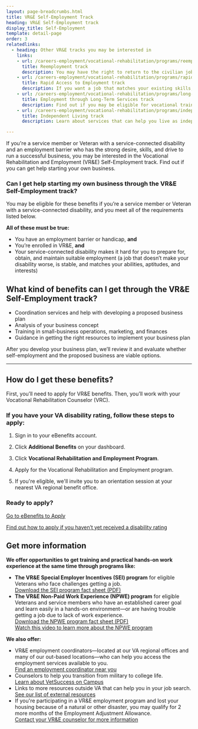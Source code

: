 ```yaml
---
layout: page-breadcrumbs.html
title: VR&E Self-Employment Track
heading: VR&E Self-Employment track
display_title: Self-Employment
template: detail-page
order: 3
relatedlinks:
  - heading: Other VR&E tracks you may be interested in
    links:
    - url: /careers-employment/vocational-rehabilitation/programs/reemployment/
      title: Reemployment track
      description: You may have the right to return to the civilian job you held before activating. Find out how we can help with this process.
    - url: /careers-employment/vocational-rehabilitation/programs/rapid-access-to-employment/
      title: Rapid Access to Employment track
      description: If you want a job that matches your existing skills, find out if you can get employment counseling and job-search support.
    - url: /careers-employment/vocational-rehabilitation/programs/long-term-services/
      title: Employment through Long-Term Services track
      description: Find out if you may be eligible for vocational training to help you develop new job skills.
    - url: /careers-employment/vocational-rehabilitation/programs/independent-living/
      title: Independent Living track
      description: Learn about services that can help you live as independently as possible if you can't return to work right away.

---
```


<div class="va-introtext">

If you're a service member or Veteran with a service-connected disability and an employment barrier who has the strong desire, skills, and drive to run a successful business, you may be interested in the Vocational Rehabilitation and Employment (VR&amp;E) Self-Employment track. Find out if you can get help starting your own business.

</div>

<div class="feature" markdown="1">

### Can I get help starting my own business through the VR&amp;E Self-Employment track?

You may be eligible for these benefits if you’re a service member or Veteran with a service-connected disability, and you meet all of the requirements listed below.

**All of these must be true:**

- You have an employment barrier or handicap, **and**
- You’re enrolled in VR&E, **and**
- Your service-connected disability makes it hard for you to prepare for, obtain, and maintain suitable employment (a job that doesn’t make your disability worse, is stable, and matches your abilities, aptitudes, and interests)

</div>

## What kind of benefits can I get through the VR&amp;E Self-Employment track?

- Coordination services and help with developing a proposed business plan
- Analysis of your business concept
- Training in small-business operations, marketing, and finances
- Guidance in getting the right resources to implement your business plan

After you develop your business plan, we’ll review it and evaluate whether self-employment and the proposed business are viable options.

<hr>

## How do I get these benefits?

First, you’ll need to apply for VR&E benefits. Then, you’ll work with your Vocational Rehabilitation Counselor (VRC).

### If you have your VA disability rating, follow these steps to apply:

<ol class="process">

<li class="process-step list-one">

Sign in to your eBenefits account.

</li>

<li class="process-step list-two">

Click **Additional Benefits** on your dashboard.

</li>

<li class="process-step list-three">

Click **Vocational Rehabilitation and Employment Program**.

</li>

<li class="process-step list-four">

Apply for the Vocational Rehabilitation and Employment program.

</li>

<li class="process-step list-five">

If you're eligible, we'll invite you to an orientation session at your nearest VA regional benefit office.

</li>
</ol>

### Ready to apply?

<a class="usa-button-primary va-button-primary" href="https://www.ebenefits.va.gov/ebenefits/about/feature?feature=vocational-rehabilitation-and-employment">Go to eBenefits to Apply</a>

[Find out how to apply if you haven’t yet received a disability rating](/careers-employment/vocational-rehabilitation/how-to-apply/#servicemember-not-received-rating)

## Get more information

**We offer opportunities to get training and practical hands-on work experience at the same time through programs like:**
- **The VR&E Special Employer Incentives (SEI) program** for eligible Veterans who face challenges getting a job. <br>
  [Download the SEI program fact sheet (PDF)](https://benefits.va.gov/BENEFITS/factsheets/vocrehab/SpecialEmployerIncentive.pdf)
- **The VR&E Non-Paid Work Experience (NPWE) program** for eligible Veterans and service members who have an established career goal and learn easily in a hands-on environment—or are having trouble getting a job due to lack of work experience. <br>
  [Download the NPWE program fact sheet (PDF)](https://benefits.va.gov/BENEFITS/factsheets/vocrehab/Non-paidWorkExperience.pdf)<br>
  [Watch this video to learn more about the NPWE program](https://www.youtube.com/watch?v=t2J3RPQOiuM)

**We also offer:**
- VR&E employment coordinators—located at our VA regional offices and many of our out-based locations—who can help you access the employment services available to you.<br>
[Find an employment coordinator near you](https://www.benefits.va.gov/VOCREHAB/docs/EmploymentCoordinators.xlsx)
- Counselors to help you transition from military to college life. <br>
[Learn about VetSuccess on Campus](/careers-employment/vetsuccess-on-campus/)
- Links to more resources outside VA that can help you in your job search. <br>
[See our list of external resources](/careers-employment/veteran-resources/)<br>
- If you're participating in a VR&E employment program and lost your housing because of a natural or other disaster, you may qualify for 2 more months of the Employment Adjustment Allowance.<br>
[Contact your VR&E counselor for more information](/find-locations/)
